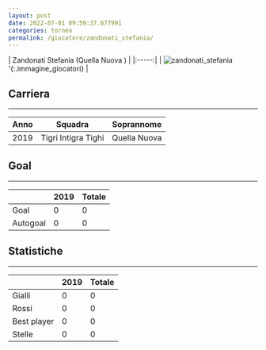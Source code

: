 ```yaml
---
layout: post
date: 2022-07-01 09:59:37.677991
categories: torneo
permalink: /giocatore/zandonati_stefania/
---
```

<link rel='stylesheets' href='./../assets/giocatori.css'>

| Zandonati Stefania (Quella Nuova
) |
|:-----:|
| ![zandonati_stefania]('./../../assets/giocatori/zandonati_stefania.png)'{:.immagine_giocatori} |


## Carriera
----

|Anno|Squadra|Soprannome|
|:---:|---|---|
|2019|Tigri Intigra Tighi|Quella Nuova|


## Goal
----

| |2019| Totale |
|---|---|---|
|Goal|0|0|
|Autogoal|0|0|


## Statistiche
----

| |2019| Totale |
|---|---|---|
|Gialli|0|0|
|Rossi|0|0|
|Best player|0|0|
|Stelle|0|0|